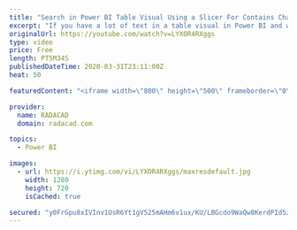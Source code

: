 ```yaml
---
title: "Search in Power BI Table Visual Using a Slicer For Contains Character Criteria"
excerpt: "If you have a lot of text in a table visual in Power BI and want to search to find all texts with a specific character in it, I have a solution for you. You can have an alphabet slicer and use it to filter the table visual, the trick is to combine it with a measure and use it as a parameter table. let's"
originalUrl: https://youtube.com/watch?v=LYXOR4RXggs
type: video
price: Free
length: PT5M34S
publishedDateTime: 2020-03-31T23:11:00Z
heat: 50

featuredContent: "<iframe width=\"800\" height=\"500\" frameborder=\"0\" src=\"https://www.youtube.com/embed/LYXOR4RXggs\" allow=\"accelerometer; autoplay; encrypted-media; gyroscope; picture-in-picture\" allowfullscreen></iframe>"

provider:
  name: RADACAD
  domain: radacad.com

topics:
  - Power BI

images:
  - url: https://i.ytimg.com/vi/LYXOR4RXggs/maxresdefault.jpg
    width: 1280
    height: 720
    isCached: true

secured: "y0FrGpu8xIVInv1UsR6Yt1gV525mAHm6v1ux/KU/LBGcdo9WaQw8KerdPId5zQG6U8VNLpFS1LEVnvNUYBc2NruzRJrS+d/Un9UbEnYFIGf3/Ep4MSzUJf88ycOcredVK+J5k6GkOf3+5YgviIu1jL7aT7BTwyIgz6ykLVSm11lcU5oZsat/OWqKKd/dSaADaqfhKswYg6DX3iJYdzjWQjzNIZZY6i7u1nXkQsn0zpzfnkKJvyx3Ryhq/7SANwlHx/c/v5Acqr+q9d+Jh0H6heAlaTne4SMUiBVGcMHTtsHiKRo4TlEJAub50IOwkViegAcEoZqkybTCzMmUFfIoArjMpGRfiUnBXFFPHLdi9fS/h8sPurruGpgoq+ZX9fZxltMoJuwk+gd4NGYcSBBRYgHKaLi4Urb59kMllhqvxbk=;nYmGyV44DU1xBXR6X6pMpw=="
---
```


